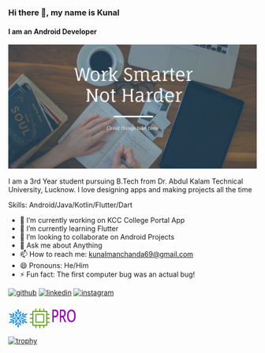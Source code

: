 ### Hi there 👋, my name is Kunal
#### I am an Android Developer
![I am an Android Developer](https://github.com/Kunal-Manchanda/Kunal-Manchanda/blob/master/banner.png)

I am a 3rd Year student pursuing B.Tech from Dr. Abdul Kalam Technical University, Lucknow. I love designing apps and making projects all the time

Skills: Android/Java/Kotlin/Flutter/Dart

- 🔭 I’m currently working on KCC College Portal App 
- 🌱 I’m currently learning Flutter  
- 👯 I’m looking to collaborate on Android Projects 
- 💬 Ask me about Anything 
- 📫 How to reach me: kunalmanchanda69@gmail.com 
- 😄 Pronouns: He/Him 
- ⚡ Fun fact: The first computer bug was an actual bug! 


[<img src='https://cdn.jsdelivr.net/npm/simple-icons@3.0.1/icons/github.svg' alt='github' height='40'>](https://github.com/Kunal-Manchanda)  [<img src='https://cdn.jsdelivr.net/npm/simple-icons@3.0.1/icons/linkedin.svg' alt='linkedin' height='40'>](https://www.linkedin.com/in/kunal-manchanda-21b330194//)  [<img src='https://cdn.jsdelivr.net/npm/simple-icons@3.0.1/icons/instagram.svg' alt='instagram' height='40'>](https://www.instagram.com/kunal765/)  

<a href='https://archiveprogram.github.com/'><img src='https://raw.githubusercontent.com/acervenky/animated-github-badges/master/assets/acbadge.gif' width='40' height='40'></a> <a href='https://docs.github.com/en/developers'><img src='https://raw.githubusercontent.com/acervenky/animated-github-badges/master/assets/devbadge.gif' width='40' height='40'></a> <a href='https://github.com/pricing'><img src='https://raw.githubusercontent.com/acervenky/animated-github-badges/master/assets/pro.gif' width='50' height='50'></a>

[![trophy](https://github-profile-trophy.vercel.app/?username=Kunal-Manchanda)](https://github.com/ryo-ma/github-profile-trophy)

